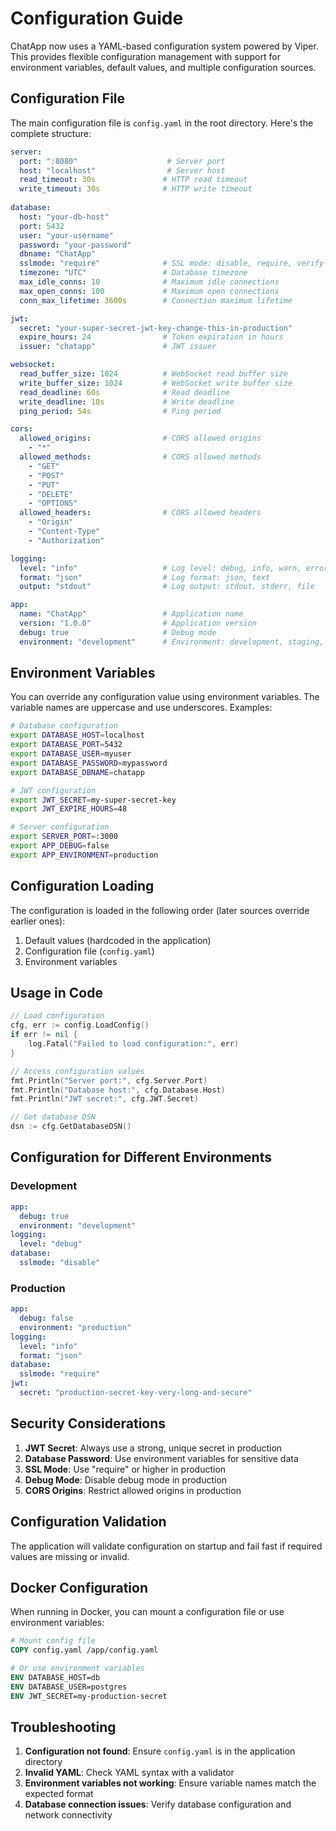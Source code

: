 # Configuration Guide

ChatApp now uses a YAML-based configuration system powered by Viper. This provides flexible configuration management with support for environment variables, default values, and multiple configuration sources.

## Configuration File

The main configuration file is `config.yaml` in the root directory. Here's the complete structure:

```yaml
server:
  port: ":8080"                    # Server port
  host: "localhost"                # Server host
  read_timeout: 30s               # HTTP read timeout
  write_timeout: 30s              # HTTP write timeout
  
database:
  host: "your-db-host"
  port: 5432
  user: "your-username"
  password: "your-password"
  dbname: "ChatApp"
  sslmode: "require"              # SSL mode: disable, require, verify-ca, verify-full
  timezone: "UTC"                 # Database timezone
  max_idle_conns: 10              # Maximum idle connections
  max_open_conns: 100             # Maximum open connections
  conn_max_lifetime: 3600s        # Connection maximum lifetime

jwt:
  secret: "your-super-secret-jwt-key-change-this-in-production"
  expire_hours: 24                # Token expiration in hours
  issuer: "chatapp"               # JWT issuer

websocket:
  read_buffer_size: 1024          # WebSocket read buffer size
  write_buffer_size: 1024         # WebSocket write buffer size
  read_deadline: 60s              # Read deadline
  write_deadline: 10s             # Write deadline
  ping_period: 54s                # Ping period

cors:
  allowed_origins:                # CORS allowed origins
    - "*"
  allowed_methods:                # CORS allowed methods
    - "GET"
    - "POST"
    - "PUT"
    - "DELETE"
    - "OPTIONS"
  allowed_headers:                # CORS allowed headers
    - "Origin"
    - "Content-Type"
    - "Authorization"

logging:
  level: "info"                   # Log level: debug, info, warn, error
  format: "json"                  # Log format: json, text
  output: "stdout"                # Log output: stdout, stderr, file

app:
  name: "ChatApp"                 # Application name
  version: "1.0.0"                # Application version
  debug: true                     # Debug mode
  environment: "development"      # Environment: development, staging, production
```

## Environment Variables

You can override any configuration value using environment variables. The variable names are uppercase and use underscores. Examples:

```bash
# Database configuration
export DATABASE_HOST=localhost
export DATABASE_PORT=5432
export DATABASE_USER=myuser
export DATABASE_PASSWORD=mypassword
export DATABASE_DBNAME=chatapp

# JWT configuration
export JWT_SECRET=my-super-secret-key
export JWT_EXPIRE_HOURS=48

# Server configuration
export SERVER_PORT=:3000
export APP_DEBUG=false
export APP_ENVIRONMENT=production
```

## Configuration Loading

The configuration is loaded in the following order (later sources override earlier ones):

1. Default values (hardcoded in the application)
2. Configuration file (`config.yaml`)
3. Environment variables

## Usage in Code

```go
// Load configuration
cfg, err := config.LoadConfig()
if err != nil {
    log.Fatal("Failed to load configuration:", err)
}

// Access configuration values
fmt.Println("Server port:", cfg.Server.Port)
fmt.Println("Database host:", cfg.Database.Host)
fmt.Println("JWT secret:", cfg.JWT.Secret)

// Get database DSN
dsn := cfg.GetDatabaseDSN()
```

## Configuration for Different Environments

### Development
```yaml
app:
  debug: true
  environment: "development"
logging:
  level: "debug"
database:
  sslmode: "disable"
```

### Production
```yaml
app:
  debug: false
  environment: "production"
logging:
  level: "info"
  format: "json"
database:
  sslmode: "require"
jwt:
  secret: "production-secret-key-very-long-and-secure"
```

## Security Considerations

1. **JWT Secret**: Always use a strong, unique secret in production
2. **Database Password**: Use environment variables for sensitive data
3. **SSL Mode**: Use "require" or higher in production
4. **Debug Mode**: Disable debug mode in production
5. **CORS Origins**: Restrict allowed origins in production

## Configuration Validation

The application will validate configuration on startup and fail fast if required values are missing or invalid.

## Docker Configuration

When running in Docker, you can mount a configuration file or use environment variables:

```dockerfile
# Mount config file
COPY config.yaml /app/config.yaml

# Or use environment variables
ENV DATABASE_HOST=db
ENV DATABASE_USER=postgres
ENV JWT_SECRET=my-production-secret
```

## Troubleshooting

1. **Configuration not found**: Ensure `config.yaml` is in the application directory
2. **Invalid YAML**: Check YAML syntax with a validator
3. **Environment variables not working**: Ensure variable names match the expected format
4. **Database connection issues**: Verify database configuration and network connectivity